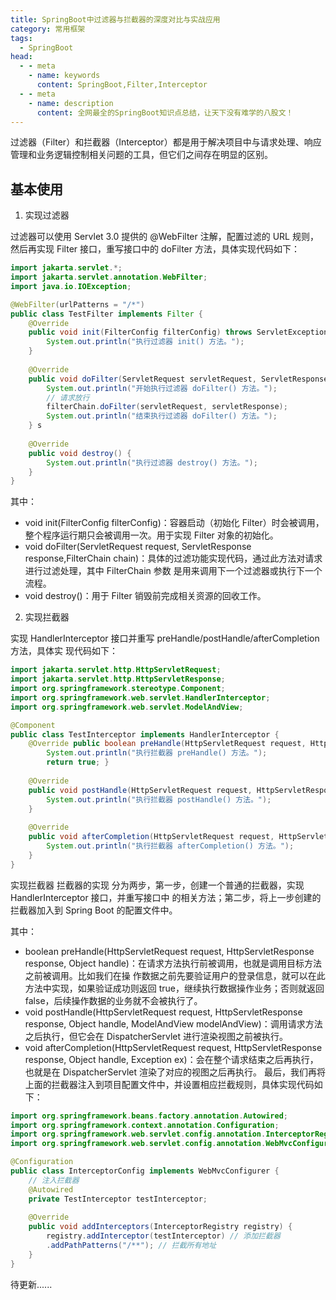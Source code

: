 ```yaml
---
title: SpringBoot中过滤器与拦截器的深度对比与实战应用
category: 常用框架
tags:
  - SpringBoot
head:
  - - meta
    - name: keywords
      content: SpringBoot,Filter,Interceptor
  - - meta
    - name: description
      content: 全网最全的SpringBoot知识点总结，让天下没有难学的八股文！
---
```




过滤器（Filter）和拦截器（Interceptor）都是用于解决项目中与请求处理、响应管理和业务逻辑控制相关问题的工具，但它们之间存在明显的区别。

## 基本使用

1. 实现过滤器  

过滤器可以使用 Servlet 3.0 提供的 @WebFilter 注解，配置过滤的 URL 规则，然后再实现 Filter 接口，重写接口中的 doFilter 方法，具体实现代码如下：

```java
import jakarta.servlet.*; 
import jakarta.servlet.annotation.WebFilter; 
import java.io.IOException; 

@WebFilter(urlPatterns = "/*") 
public class TestFilter implements Filter { 
	@Override 
	public void init(FilterConfig filterConfig) throws ServletException { 
		System.out.println("执行过滤器 init() 方法。"); 
	} 
	
	@Override 
	public void doFilter(ServletRequest servletRequest, ServletResponse servletResponse, FilterChain filterChain) throws IOException, ServletException { 
		System.out.println("开始执行过滤器 doFilter() 方法。"); 
		// 请求放行 
		filterChain.doFilter(servletRequest, servletResponse); 
		System.out.println("结束执行过滤器 doFilter() 方法。"); 
	} s
	
	@Override 
	public void destroy() { 
		System.out.println("执行过滤器 destroy() 方法。"); 
	} 
}
```

其中： 
- void init(FilterConfig filterConfig)：容器启动（初始化 Filter）时会被调用，整个程序运行期只会被调用一次。用于实现 Filter 对象的初始化。 
- void doFilter(ServletRequest request, ServletResponse response,FilterChain chain)：具体的过滤功能实现代码，通过此方法对请求进行过滤处理，其中 FilterChain 参数 是用来调用下一个过滤器或执行下一个流程。 
- void destroy()：用于 Filter 销毁前完成相关资源的回收工作。 

2. 实现拦截器

实现 HandlerInterceptor 接口并重写 preHandle/postHandle/afterCompletion 方法，具体实 现代码如下：
```java
import jakarta.servlet.http.HttpServletRequest; 
import jakarta.servlet.http.HttpServletResponse; 
import org.springframework.stereotype.Component; 
import org.springframework.web.servlet.HandlerInterceptor; 
import org.springframework.web.servlet.ModelAndView; 

@Component 
public class TestInterceptor implements HandlerInterceptor { 
	@Override public boolean preHandle(HttpServletRequest request, HttpServletResponse response, Object handler) throws Exception { 
		System.out.println("执行拦截器 preHandle() 方法。"); 
		return true; } 
	
	@Override 
	public void postHandle(HttpServletRequest request, HttpServletResponse response, Object handler, ModelAndView modelAndView) throws Exception {
		System.out.println("执行拦截器 postHandle() 方法。"); 
	} 
	
	@Override 
	public void afterCompletion(HttpServletRequest request, HttpServletResponse response, Object handler, Exception ex) throws Exception {
		System.out.println("执行拦截器 afterCompletion() 方法。"); 
	} 
}
```

实现拦截器 拦截器的实现 分为两步，第一步，创建一个普通的拦截器，实现 HandlerInterceptor 接口，并重写接口中 的相关方法；第二步，将上一步创建的拦截器加入到 Spring Boot 的配置文件中。

其中： 
- boolean preHandle(HttpServletRequest request, HttpServletResponse response, Object handle)：在请求方法执行前被调用，也就是调用目标方法之前被调用。比如我们在操 作数据之前先要验证用户的登录信息，就可以在此方法中实现，如果验证成功则返回 true，继续执行数据操作业务；否则就返回 false，后续操作数据的业务就不会被执行了。 
- void postHandle(HttpServletRequest request, HttpServletResponse response, Object handle, ModelAndView modelAndView)：调用请求方法之后执行，但它会在 DispatcherServlet 进行渲染视图之前被执行。 
- void afterCompletion(HttpServletRequest request, HttpServletResponse response, Object handle, Exception ex)：会在整个请求结束之后再执行，也就是在 DispatcherServlet 渲染了对应的视图之后再执行。 最后，我们再将上面的拦截器注入到项目配置文件中，并设置相应拦截规则，具体实现代码如 下：
```java
import org.springframework.beans.factory.annotation.Autowired; 
import org.springframework.context.annotation.Configuration; 
import org.springframework.web.servlet.config.annotation.InterceptorRegistry; 
import org.springframework.web.servlet.config.annotation.WebMvcConfigurer; 

@Configuration 
public class InterceptorConfig implements WebMvcConfigurer { 
	// 注入拦截器 
	@Autowired 
	private TestInterceptor testInterceptor; 
	
	@Override 
	public void addInterceptors(InterceptorRegistry registry) { 
		registry.addInterceptor(testInterceptor) // 添加拦截器 
		.addPathPatterns("/**"); // 拦截所有地址 
	} 
}
```


待更新......



